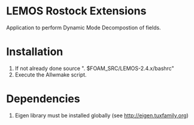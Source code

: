 LEMOS Rostock Extensions
====================
Application to perform Dynamic Mode Decompostion of fields.

Installation
============

1. If not already done source  ". $FOAM_SRC/LEMOS-2.4.x/bashrc"
2. Execute the Allwmake script.

Dependencies
============

1. Eigen library must be installed globally (see http://eigen.tuxfamily.org)
